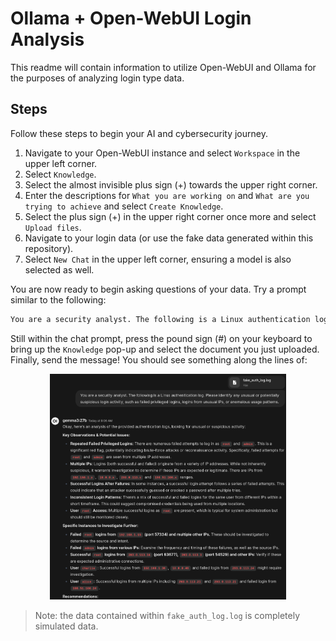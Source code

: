 # Ollama + Open-WebUI Login Analysis
This readme will contain information to utilize Open-WebUI and Ollama for the purposes of analyzing login type data. 

## Steps
Follow these steps to begin your AI and cybersecurity journey. 
1. Navigate to your Open-WebUI instance and select `Workspace` in the upper left corner.
2. Select `Knowledge`.
3. Select the almost invisible plus sign (+) towards the upper right corner.
4. Enter the descriptions for `What you are working on` and `What are you trying to achieve` and select `Create Knowledge`.
5. Select the plus sign (+) in the upper right corner once more and select `Upload files`.
6. Navigate to your login data (or use the fake data generated within this repository).
7. Select `New Chat` in the upper left corner, ensuring a model is also selected as well.

You are now ready to begin asking questions of your data. Try a prompt similar to the following:
```txt
You are a security analyst. The following is a Linux authentication log. Please identify any unusual or potentially suspicious login activity, such as failed privileged logins, logins from unusual IPs, or anomalous usage patterns.
```
Still within the chat prompt, press the pound sign (#) on your keyboard to bring up the `Knowledge` pop-up and select the document you just uploaded. Finally, send the message! You should see something along the lines of:

<div style="text-align: center;">
  <img src="images/open-webui.png" alt="open-webui" width="75%" height="auto">
</div>

>Note: the data contained within `fake_auth_log.log` is completely simulated data.